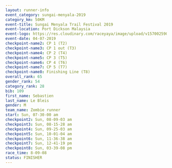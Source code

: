 ```yaml
---
layout: runner-info 
event_category: sungai-menyala-2019 
category_km: 50KM 
event-title: Sungai Menyala Trail Festival 2019 
event-location: Port Dickson Malaysia 
event-logo: https://res.cloudinary.com/raceyaya/image/upload/v1570025907/logo/smft_rwzxh1.jpg 
event-date: 04-07-2019 
checkpoint-name2: CP 1 (T2) 
checkpoint-name3: CP 1 out (T3) 
checkpoint-name4: CP 2 (T4) 
checkpoint-name5: CP 3 (T5) 
checkpoint-name6: CP 4 (T6) 
checkpoint-name7: CP 5 (T7) 
checkpoint-name8: Finishing Line (T8) 
overall_rank: 65
gender_rank: 54
category_rank: 28
bib: 109
first_name: Sebastien
last_name: Le Bleis
gender: M
team_name: Zombie runner
start: Sun, 07-30-00 am
checkpoint2: Sun, 08-09-03 am
checkpoint3: Sun, 08-15-28 am
checkpoint4: Sun, 09-25-03 am
checkpoint5: Sun, 10-01-04 am
checkpoint6: Sun, 11-36-38 am
checkpoint7: Sun, 12-41-19 pm
checkpoint8: Sun, 03-39-08 pm
race_time: 8-09-08
status: FINISHER
---
```

